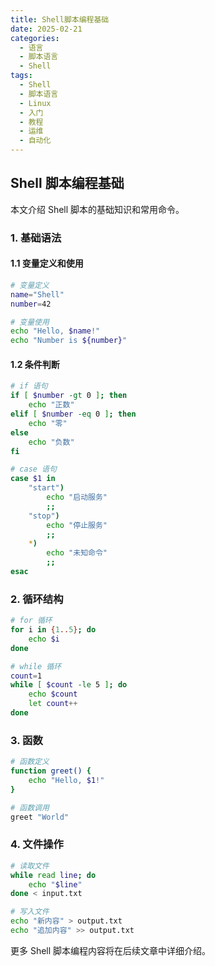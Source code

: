 ```yaml
---
title: Shell脚本编程基础
date: 2025-02-21
categories:
  - 语言
  - 脚本语言
  - Shell
tags:
  - Shell
  - 脚本语言
  - Linux
  - 入门
  - 教程
  - 运维
  - 自动化
---
```


## Shell 脚本编程基础

本文介绍 Shell 脚本的基础知识和常用命令。

### 1. 基础语法

#### 1.1 变量定义和使用
```bash
# 变量定义
name="Shell"
number=42

# 变量使用
echo "Hello, $name!"
echo "Number is ${number}"
```

#### 1.2 条件判断
```bash
# if 语句
if [ $number -gt 0 ]; then
    echo "正数"
elif [ $number -eq 0 ]; then
    echo "零"
else
    echo "负数"
fi

# case 语句
case $1 in
    "start")
        echo "启动服务"
        ;;
    "stop")
        echo "停止服务"
        ;;
    *)
        echo "未知命令"
        ;;
esac
```

### 2. 循环结构
```bash
# for 循环
for i in {1..5}; do
    echo $i
done

# while 循环
count=1
while [ $count -le 5 ]; do
    echo $count
    let count++
done
```

### 3. 函数
```bash
# 函数定义
function greet() {
    echo "Hello, $1!"
}

# 函数调用
greet "World"
```

### 4. 文件操作
```bash
# 读取文件
while read line; do
    echo "$line"
done < input.txt

# 写入文件
echo "新内容" > output.txt
echo "追加内容" >> output.txt
```

更多 Shell 脚本编程内容将在后续文章中详细介绍。
